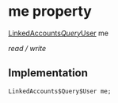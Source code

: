 


# me property






[LinkedAccounts$Query$User](../../package-yonomi_sdk_dart_graphql_accounts_account_queries.graphql/LinkedAccounts$Query$User-class.md) me
  
_read / write_






## Implementation

```dart
LinkedAccounts$Query$User me;


```







